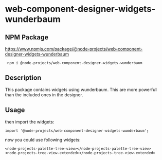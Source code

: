 # web-component-designer-widgets-wunderbaum

## NPM Package

https://www.npmjs.com/package/@node-projects/web-component-designer-widgets-wunderbaum

     npm i @node-projects/web-component-designer-widgets-wunderbaum

## Description

This package contains widgets using wunderbaum. This are more powerfull than the included ones in the designer.

## Usage

then import the widgets:

    import '@node-projects/web-component-designer-widgets-wunderbaum';

now you could use following widgets:

    <node-projects-palette-tree-view></node-projects-palette-tree-view>
    <node-projects-tree-view-extended></node-projects-tree-view-extended>